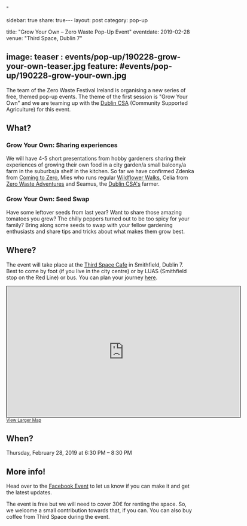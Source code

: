 "

sidebar: true
share: true---
layout: post
category: pop-up

title: "Grow Your Own &#8211; Zero Waste Pop-Up Event"
eventdate: 2019-02-28
venue: "Third Space, Dublin 7"

image:
  teaser : events/pop-up/190228-grow-your-own-teaser.jpg
  feature: #events/pop-up/190228-grow-your-own.jpg
---

The team of the Zero Waste Festival Ireland is organising a new series of free, themed pop-up events. The theme of the first session is "Grow Your Own" and we are teaming up with the [Dublin CSA](https://csadublin.wordpress.com/) (Community Supported Agriculture) for this event.

## What?

### Grow Your Own: Sharing experiences

We will have 4-5 short presentations from hobby gardeners sharing their experiences of growing their own food in a city garden/a small balcony/a farm in the suburbs/a shelf in the kitchen. So far we have confirmed Zdenka from [Coming to Zero](https://comingtozero.com/), Mies who runs regular [Wildflower Walks](https://www.facebook.com/WildflowerWalksIreland/), Celia from [Zero Waste Adventures](https://www.celiasomlai.com/) and Seamus, the [Dublin CSA's](https://csadublin.wordpress.com/) farmer.

### Grow Your Own: Seed Swap

Have some leftover seeds from last year? Want to share those amazing tomatoes you grew? The chilly peppers turned out to be too spicy for your family? Bring along some seeds to swap with your fellow gardening enthusiasts and share tips and tricks about what makes them grow best. 

## Where?

The event will take place at the [Third Space Cafe](http://thirdspace.ie/) in Smithfield, Dublin 7. Best to come by foot (if you live in the city centre) or by LUAS (Smithfield stop on the Red Line) or bus. You can plan your journey [here](https://journeyplanner.transportforireland.ie/nta/XSLT_TRIP_REQUEST2?language=en).

<iframe width="625" height="350" frameborder="0" scrolling="no" marginheight="0" marginwidth="0" src="https://www.openstreetmap.org/export/embed.html?bbox=-6.280585527420044%2C53.34732506536057%2C-6.277592182159425%2C53.34823772746162&amp;layer=mapnik" style="border: 1px solid black"></iframe><br/><small><a href="https://www.openstreetmap.org/#map=19/53.34778/-6.27909">View Larger Map</a></small>

## When?

Thursday, February 28, 2019 at 6:30 PM &#8211; 8:30 PM

## More info!

Head over to the [Facebook Event](https://www.facebook.com/events/2000556829993336/) to let us know if you can make it and get the latest updates.

The event is free but we will need to cover 30€ for renting the space. So, we welcome a small contribution towards that, if you can. You can also buy coffee from Third Space during the event.





